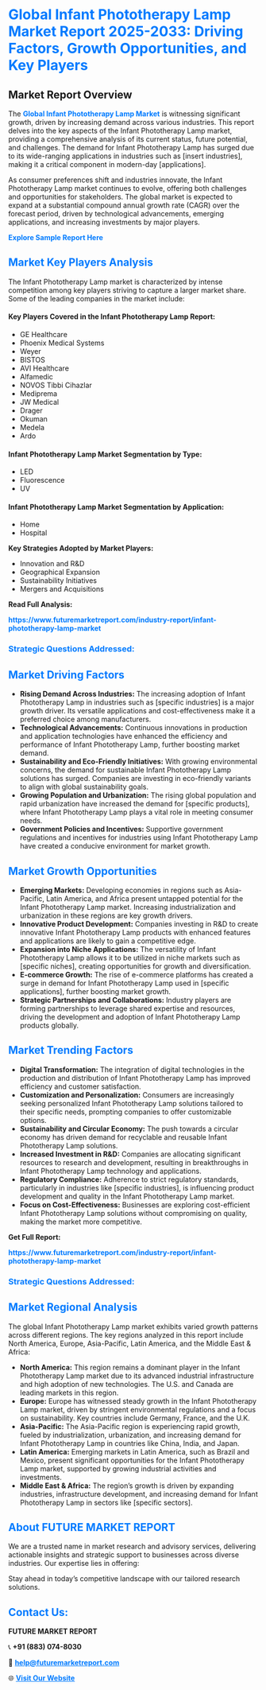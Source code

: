 <h1 style="color: #007BFF;">Global Infant Phototherapy Lamp Market Report 2025-2033: Driving Factors, Growth Opportunities, and Key Players</h1>

<section id="overview">
<h2>Market Report Overview</h2>
<p>The <a href="https://www.futuremarketreport.com/industry-report/infant-phototherapy-lamp-market" style="color: #007BFF; text-decoration: none;"><strong>Global Infant Phototherapy Lamp Market</strong></a> is witnessing significant growth, driven by increasing demand across various industries. This report delves into the key aspects of the Infant Phototherapy Lamp market, providing a comprehensive analysis of its current status, future potential, and challenges. The demand for Infant Phototherapy Lamp has surged due to its wide-ranging applications in industries such as [insert industries], making it a critical component in modern-day [applications].</p>
<p>As consumer preferences shift and industries innovate, the Infant Phototherapy Lamp market continues to evolve, offering both challenges and opportunities for stakeholders. The global market is expected to expand at a substantial compound annual growth rate (CAGR) over the forecast period, driven by technological advancements, emerging applications, and increasing investments by major players.</p>
</section>

<section id="overview">
<p><a href="https://www.futuremarketreport.com/request-sample/reportId=86817" style="color: #007BFF; text-decoration: none;"><strong>Explore Sample Report Here</strong></a></p>
</section>

<section id="key-players">
<h2 style="color: #007BFF;">Market Key Players Analysis</h2>
<p>The Infant Phototherapy Lamp market is characterized by intense competition among key players striving to capture a larger market share. Some of the leading companies in the market include:</p>
<h4>Key Players Covered in the Infant Phototherapy Lamp Report:</h4>
<ul><li>GE Healthcare</li><li>Phoenix Medical Systems</li><li>Weyer</li><li>BISTOS</li><li>AVI Healthcare</li><li>Alfamedic</li><li>NOVOS Tibbi Cihazlar</li><li>Mediprema</li><li>JW Medical</li><li>Drager</li><li>Okuman</li><li>Medela</li><li>Ardo</li></ul>
<h4>Infant Phototherapy Lamp Market Segmentation by Type:</h4>
<ul><li>LED</li><li>Fluorescence</li><li>UV</li></ul>

<h4>Infant Phototherapy Lamp Market Segmentation by Application:</h4>
<ul><li>Home</li><li>Hospital</li></ul>
<p><strong>Key Strategies Adopted by Market Players:</strong></p>
<ul>
<li>Innovation and R&D</li>
<li>Geographical Expansion</li>
<li>Sustainability Initiatives</li>
<li>Mergers and Acquisitions</li>
</ul>
</section>

<section>
<p><strong>Read Full Analysis: </strong></p><a href="https://www.futuremarketreport.com/industry-report/infant-phototherapy-lamp-market" style="color: #007BFF; text-decoration: none;"><strong>https://www.futuremarketreport.com/industry-report/infant-phototherapy-lamp-market</strong></a>
<h3 style="color: #007BFF;">Strategic Questions Addressed:</h3>
</section>

<section id="driving-factors">
<h2 style="color: #007BFF;">Market Driving Factors</h2>
<ul>
<li><strong>Rising Demand Across Industries:</strong> The increasing adoption of Infant Phototherapy Lamp in industries such as [specific industries] is a major growth driver. Its versatile applications and cost-effectiveness make it a preferred choice among manufacturers.</li>
<li><strong>Technological Advancements:</strong> Continuous innovations in production and application technologies have enhanced the efficiency and performance of Infant Phototherapy Lamp, further boosting market demand.</li>
<li><strong>Sustainability and Eco-Friendly Initiatives:</strong> With growing environmental concerns, the demand for sustainable Infant Phototherapy Lamp solutions has surged. Companies are investing in eco-friendly variants to align with global sustainability goals.</li>
<li><strong>Growing Population and Urbanization:</strong> The rising global population and rapid urbanization have increased the demand for [specific products], where Infant Phototherapy Lamp plays a vital role in meeting consumer needs.</li>
<li><strong>Government Policies and Incentives:</strong> Supportive government regulations and incentives for industries using Infant Phototherapy Lamp have created a conducive environment for market growth.</li>
</ul>
</section>

<section id="growth-opportunities">
<h2 style="color: #007BFF;">Market Growth Opportunities</h2>
<ul>
<li><strong>Emerging Markets:</strong> Developing economies in regions such as Asia-Pacific, Latin America, and Africa present untapped potential for the Infant Phototherapy Lamp market. Increasing industrialization and urbanization in these regions are key growth drivers.</li>
<li><strong>Innovative Product Development:</strong> Companies investing in R&D to create innovative Infant Phototherapy Lamp products with enhanced features and applications are likely to gain a competitive edge.</li>
<li><strong>Expansion into Niche Applications:</strong> The versatility of Infant Phototherapy Lamp allows it to be utilized in niche markets such as [specific niches], creating opportunities for growth and diversification.</li>
<li><strong>E-commerce Growth:</strong> The rise of e-commerce platforms has created a surge in demand for Infant Phototherapy Lamp used in [specific applications], further boosting market growth.</li>
<li><strong>Strategic Partnerships and Collaborations:</strong> Industry players are forming partnerships to leverage shared expertise and resources, driving the development and adoption of Infant Phototherapy Lamp products globally.</li>
</ul>
</section>

<section id="trending-factors">
<h2 style="color: #007BFF;">Market Trending Factors</h2>
<ul>
<li><strong>Digital Transformation:</strong> The integration of digital technologies in the production and distribution of Infant Phototherapy Lamp has improved efficiency and customer satisfaction.</li>
<li><strong>Customization and Personalization:</strong> Consumers are increasingly seeking personalized Infant Phototherapy Lamp solutions tailored to their specific needs, prompting companies to offer customizable options.</li>
<li><strong>Sustainability and Circular Economy:</strong> The push towards a circular economy has driven demand for recyclable and reusable Infant Phototherapy Lamp solutions.</li>
<li><strong>Increased Investment in R&D:</strong> Companies are allocating significant resources to research and development, resulting in breakthroughs in Infant Phototherapy Lamp technology and applications.</li>
<li><strong>Regulatory Compliance:</strong> Adherence to strict regulatory standards, particularly in industries like [specific industries], is influencing product development and quality in the Infant Phototherapy Lamp market.</li>
<li><strong>Focus on Cost-Effectiveness:</strong> Businesses are exploring cost-efficient Infant Phototherapy Lamp solutions without compromising on quality, making the market more competitive.</li>
</ul>
</section>

<section>
<p><strong>Get Full Report: </strong></p><a href="https://www.futuremarketreport.com/industry-report/infant-phototherapy-lamp-market" style="color: #007BFF; text-decoration: none;"><strong>https://www.futuremarketreport.com/industry-report/infant-phototherapy-lamp-market</strong></a>
<h3 style="color: #007BFF;">Strategic Questions Addressed:</h3>
</section>


<section id="regional-analysis">
<h2 style="color: #007BFF;">Market Regional Analysis</h2>
<p>The global Infant Phototherapy Lamp market exhibits varied growth patterns across different regions. The key regions analyzed in this report include North America, Europe, Asia-Pacific, Latin America, and the Middle East & Africa:</p>
<ul>
<li><strong>North America:</strong> This region remains a dominant player in the Infant Phototherapy Lamp market due to its advanced industrial infrastructure and high adoption of new technologies. The U.S. and Canada are leading markets in this region.</li>
<li><strong>Europe:</strong> Europe has witnessed steady growth in the Infant Phototherapy Lamp market, driven by stringent environmental regulations and a focus on sustainability. Key countries include Germany, France, and the U.K.</li>
<li><strong>Asia-Pacific:</strong> The Asia-Pacific region is experiencing rapid growth, fueled by industrialization, urbanization, and increasing demand for Infant Phototherapy Lamp in countries like China, India, and Japan.</li>
<li><strong>Latin America:</strong> Emerging markets in Latin America, such as Brazil and Mexico, present significant opportunities for the Infant Phototherapy Lamp market, supported by growing industrial activities and investments.</li>
<li><strong>Middle East & Africa:</strong> The region’s growth is driven by expanding industries, infrastructure development, and increasing demand for Infant Phototherapy Lamp in sectors like [specific sectors].</li>
</ul>
</section>

<footer>
<h2 style="color: #007BFF;">About FUTURE MARKET REPORT</h2>
<p>We are a trusted name in market research and advisory services, delivering actionable insights and strategic support to businesses across diverse industries. Our expertise lies in offering:</p>

<p>Stay ahead in today’s competitive landscape with our tailored research solutions.</p>

<h2 style="color: #007BFF;">Contact Us:</h2>
<p><strong>FUTURE MARKET REPORT</strong></p>
<p>📞 <strong>+91 (883) 074-8030</strong></p>
<p>📧 <strong><a href="mailto:help@futuremarketreport.com" style="color: #007BFF;">help@futuremarketreport.com</a></strong></p>
<p>🌐 <strong><a href="https://www.futuremarketreport.com/" style="color: #007BFF;">Visit Our Website</a></strong></p>
</footer>
